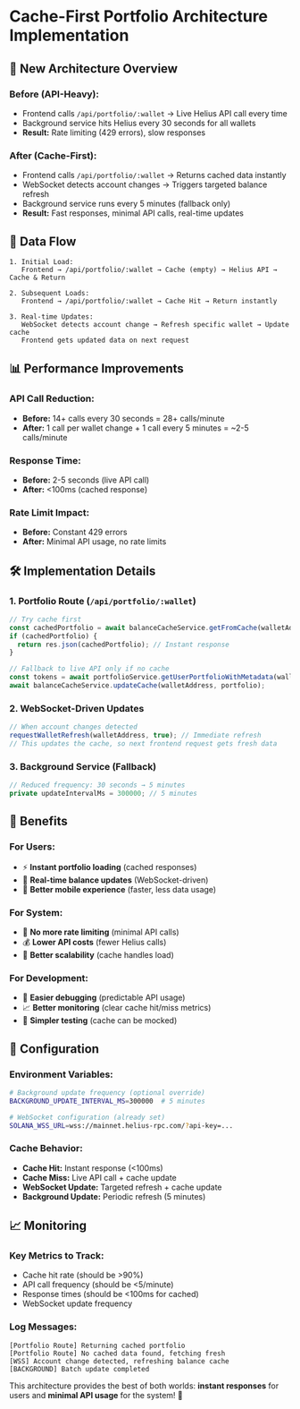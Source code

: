 # Cache-First Portfolio Architecture Implementation

## 🎯 **New Architecture Overview**

### **Before (API-Heavy):**
- Frontend calls `/api/portfolio/:wallet` → Live Helius API call every time
- Background service hits Helius every 30 seconds for all wallets
- **Result:** Rate limiting (429 errors), slow responses

### **After (Cache-First):**
- Frontend calls `/api/portfolio/:wallet` → Returns cached data instantly
- WebSocket detects account changes → Triggers targeted balance refresh
- Background service runs every 5 minutes (fallback only)
- **Result:** Fast responses, minimal API calls, real-time updates

## 🔄 **Data Flow**

```
1. Initial Load:
   Frontend → /api/portfolio/:wallet → Cache (empty) → Helius API → Cache & Return

2. Subsequent Loads:
   Frontend → /api/portfolio/:wallet → Cache Hit → Return instantly

3. Real-time Updates:
   WebSocket detects account change → Refresh specific wallet → Update cache
   Frontend gets updated data on next request
```

## 📊 **Performance Improvements**

### **API Call Reduction:**
- **Before:** 14+ calls every 30 seconds = 28+ calls/minute
- **After:** 1 call per wallet change + 1 call every 5 minutes = ~2-5 calls/minute

### **Response Time:**
- **Before:** 2-5 seconds (live API call)
- **After:** <100ms (cached response)

### **Rate Limit Impact:**
- **Before:** Constant 429 errors
- **After:** Minimal API usage, no rate limits

## 🛠 **Implementation Details**

### **1. Portfolio Route (`/api/portfolio/:wallet`)**
```typescript
// Try cache first
const cachedPortfolio = await balanceCacheService.getFromCache(walletAddress);
if (cachedPortfolio) {
  return res.json(cachedPortfolio); // Instant response
}

// Fallback to live API only if no cache
const tokens = await portfolioService.getUserPortfolioWithMetadata(walletAddress);
await balanceCacheService.updateCache(walletAddress, portfolio);
```

### **2. WebSocket-Driven Updates**
```typescript
// When account changes detected
requestWalletRefresh(walletAddress, true); // Immediate refresh
// This updates the cache, so next frontend request gets fresh data
```

### **3. Background Service (Fallback)**
```typescript
// Reduced frequency: 30 seconds → 5 minutes
private updateIntervalMs = 300000; // 5 minutes
```

## 🎯 **Benefits**

### **For Users:**
- ⚡ **Instant portfolio loading** (cached responses)
- 🔄 **Real-time balance updates** (WebSocket-driven)
- 📱 **Better mobile experience** (faster, less data usage)

### **For System:**
- 🚫 **No more rate limiting** (minimal API calls)
- 💰 **Lower API costs** (fewer Helius calls)
- 🔧 **Better scalability** (cache handles load)

### **For Development:**
- 🐛 **Easier debugging** (predictable API usage)
- 📈 **Better monitoring** (clear cache hit/miss metrics)
- 🔄 **Simpler testing** (cache can be mocked)

## 🔧 **Configuration**

### **Environment Variables:**
```bash
# Background update frequency (optional override)
BACKGROUND_UPDATE_INTERVAL_MS=300000  # 5 minutes

# WebSocket configuration (already set)
SOLANA_WSS_URL=wss://mainnet.helius-rpc.com/?api-key=...
```

### **Cache Behavior:**
- **Cache Hit:** Instant response (<100ms)
- **Cache Miss:** Live API call + cache update
- **WebSocket Update:** Targeted refresh + cache update
- **Background Update:** Periodic refresh (5 minutes)

## 📈 **Monitoring**

### **Key Metrics to Track:**
- Cache hit rate (should be >90%)
- API call frequency (should be <5/minute)
- Response times (should be <100ms for cached)
- WebSocket update frequency

### **Log Messages:**
```
[Portfolio Route] Returning cached portfolio
[Portfolio Route] No cached data found, fetching fresh
[WSS] Account change detected, refreshing balance cache
[BACKGROUND] Batch update completed
```

This architecture provides the best of both worlds: **instant responses** for users and **minimal API usage** for the system! 🚀

